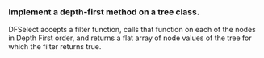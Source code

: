 ### Implement a depth-first method on a tree class.

DFSelect accepts a filter function, calls that function on each of the nodes in Depth First order, and returns a flat array of node values of the tree for which the filter returns true.
